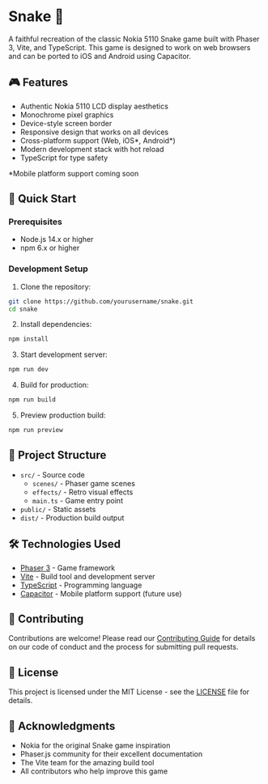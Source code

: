 # Snake 🐍

A faithful recreation of the classic Nokia 5110 Snake game built with Phaser 3, Vite, and TypeScript. This game is designed to work on web browsers and can be ported to iOS and Android using Capacitor.

## 🎮 Features

- Authentic Nokia 5110 LCD display aesthetics
- Monochrome pixel graphics
- Device-style screen border
- Responsive design that works on all devices
- Cross-platform support (Web, iOS*, Android*)
- Modern development stack with hot reload
- TypeScript for type safety

*Mobile platform support coming soon

## 🚀 Quick Start

### Prerequisites

- Node.js 14.x or higher
- npm 6.x or higher

### Development Setup

1. Clone the repository:
```bash
git clone https://github.com/yourusername/snake.git
cd snake
```

2. Install dependencies:
```bash
npm install
```

3. Start development server:
```bash
npm run dev
```

4. Build for production:
```bash
npm run build
```

5. Preview production build:
```bash
npm run preview
```

## 📁 Project Structure

- `src/` - Source code
  - `scenes/` - Phaser game scenes
  - `effects/` - Retro visual effects
  - `main.ts` - Game entry point
- `public/` - Static assets
- `dist/` - Production build output

## 🛠 Technologies Used

- [Phaser 3](https://phaser.io/) - Game framework
- [Vite](https://vitejs.dev/) - Build tool and development server
- [TypeScript](https://www.typescriptlang.org/) - Programming language
- [Capacitor](https://capacitorjs.com/) - Mobile platform support (future use)

## 🤝 Contributing

Contributions are welcome! Please read our [Contributing Guide](CONTRIBUTING.md) for details on our code of conduct and the process for submitting pull requests.

## 📝 License

This project is licensed under the MIT License - see the [LICENSE](LICENSE) file for details.

## 🙏 Acknowledgments

- Nokia for the original Snake game inspiration
- Phaser.js community for their excellent documentation
- The Vite team for the amazing build tool
- All contributors who help improve this game 